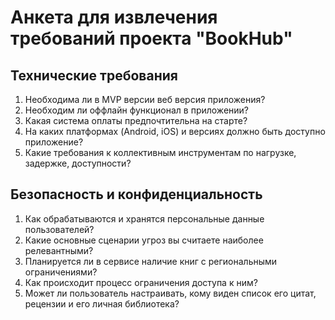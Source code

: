 # Анкета для извлечения требований проекта "BookHub"

## Технические требования

1. Необходима ли в MVP версии веб версия приложения?
2. Необходим ли оффлайн функционал в приложении?
3. Какая система оплаты предпочтительна на старте?
4. На каких платформах (Android, iOS) и версиях должно быть доступно приложение?
5. Какие требования к коллективным инструментам по нагрузке, задержке, доступности?

## Безопасность и конфиденциальность

1. Как обрабатываются и хранятся персональные данные пользователей?
2. Какие основные сценарии угроз вы считаете наиболее релевантными?
3. Планируется ли в сервисе наличие книг с региональными ограничениями?
4. Как происходит процесс ограничения доступа к ним?
5. Может ли пользователь настраивать, кому виден список его цитат, рецензии и его личная библиотека?
